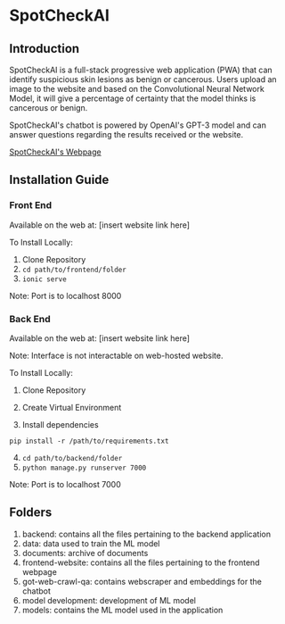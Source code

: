 # SpotCheckAI

## Introduction

SpotCheckAI is a full-stack progressive web application (PWA) that can identify suspicious skin lesions as benign or cancerous. Users upload an image to the website and based on the Convolutional Neural Network Model, it will give a percentage of certainty that the model thinks is cancerous or benign.

SpotCheckAI's chatbot is powered by OpenAI's GPT-3 model and can answer questions regarding the results received or the website.

[SpotCheckAI's Webpage](https://raleung2-capstone-spotcheckai.web.app/home)


## Installation Guide

### Front End

Available on the web at: [insert website link here]

To Install Locally:

1. Clone Repository
2. ```cd path/to/frontend/folder```
3. ```ionic serve```

Note: Port is to localhost 8000


### Back End

Available on the web at: [insert website link here]

Note: Interface is not interactable on web-hosted website.

To Install Locally:

1. Clone Repository

2. Create Virtual Environment

3. Install dependencies

```
pip install -r /path/to/requirements.txt
```
4. ```cd path/to/backend/folder```
5. ```python manage.py runserver 7000```

Note: Port is to localhost 7000

## Folders

1. backend: contains all the files pertaining to the backend application
2. data: data used to train the ML model
3. documents: archive of documents
4. frontend-website: contains all the files pertaining to the frontend webpage
5. got-web-crawl-qa: contains webscraper and embeddings for the chatbot
6. model development: development of ML model
7. models: contains the ML model used in the application
